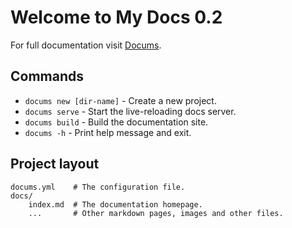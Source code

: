 # Welcome to My Docs 0.2

For full documentation visit [Docums](https://khanhduy1407.github.io/docums).

## Commands

* `docums new [dir-name]` - Create a new project.
* `docums serve` - Start the live-reloading docs server.
* `docums build` - Build the documentation site.
* `docums -h` - Print help message and exit.

## Project layout

    docums.yml    # The configuration file.
    docs/
        index.md  # The documentation homepage.
        ...       # Other markdown pages, images and other files.
